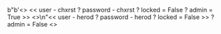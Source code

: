 b"b'<> << user - chxrst ? password - chxrst ? locked = False ? admin = True >> <>\n"<< user - herod ? password - herod ? locked = False >> ? admin = False <>